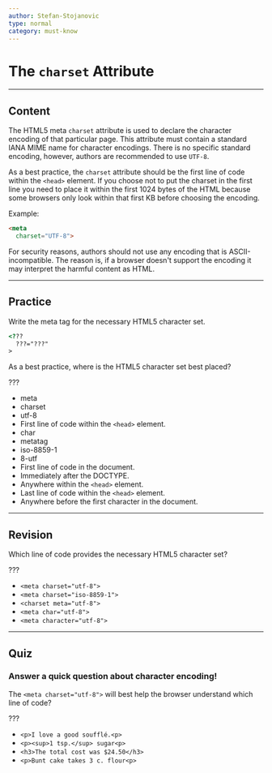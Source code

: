 ```yaml
---
author: Stefan-Stojanovic
type: normal
category: must-know
---
```


# The `charset` Attribute


---

## Content

The HTML5 meta `charset` attribute is used to declare the character encoding of that particular page. This attribute must contain a standard IANA MIME name for character encodings. There is no specific standard encoding, however, authors are recommended to use `UTF-8`.

As a best practice, the `charset` attribute should be the first line of code within the `<head>` element.
If you choose not to put the charset in the first line you need to place it within the first 1024 bytes of the HTML because some browsers only look within that first KB before choosing the encoding.

Example:

```html
<meta
  charset="UTF-8">
```

For security reasons, authors should not use any encoding that is ASCII-incompatible. The reason is, if a browser doesn't support the encoding it may interpret the harmful content as HTML.


---

## Practice

Write the meta tag for the necessary HTML5 character set.

```html
<??? 
  ???="???"
>
```

As a best practice, where is the HTML5 character set best placed?

???

- meta
- charset
- utf-8
- First line of code within the `<head>` element.
- char
- metatag
- iso-8859-1
- 8-utf
- First line of code in the document.
- Immediately after the DOCTYPE.
- Anywhere within the `<head>` element.
- Last line of code within the `<head>` element.
- Anywhere before the first character in the document.


---

## Revision

Which line of code provides the necessary HTML5 character set?

???

- `<meta charset="utf-8">`
- `<meta charset="iso-8859-1">`
- `<charset meta="utf-8">`
- `<meta char="utf-8">`
- `<meta character="utf-8">`


---

## Quiz

### Answer a quick question about character encoding!


The `<meta charset="utf-8">` will best help the browser understand which line of code?

???

- `<p>I love a good soufflé.<p>`
- `<p><sup>1 tsp.</sup> sugar<p>`
- `<h3>The total cost was $24.50</h3>`
- `<p>Bunt cake takes 3 c. flour<p>`
